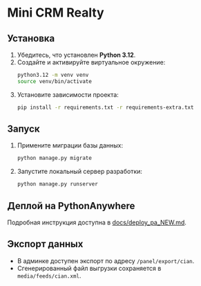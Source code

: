 # Mini CRM Realty

## Установка
1. Убедитесь, что установлен **Python 3.12**.
2. Создайте и активируйте виртуальное окружение:
   ```bash
   python3.12 -m venv venv
   source venv/bin/activate
   ```
3. Установите зависимости проекта:
   ```bash
   pip install -r requirements.txt -r requirements-extra.txt
   ```

## Запуск
1. Примените миграции базы данных:
   ```bash
   python manage.py migrate
   ```
2. Запустите локальный сервер разработки:
   ```bash
   python manage.py runserver
   ```

## Деплой на PythonAnywhere
Подробная инструкция доступна в [docs/deploy_pa_NEW.md](docs/deploy_pa_NEW.md).

## Экспорт данных
- В админке доступен экспорт по адресу `/panel/export/cian`.
- Сгенерированный файл выгрузки сохраняется в `media/feeds/cian.xml`.
